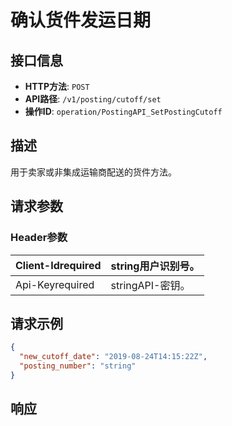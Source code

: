 # 确认货件发运日期

## 接口信息

- **HTTP方法**: `POST`
- **API路径**: `/v1/posting/cutoff/set`
- **操作ID**: `operation/PostingAPI_SetPostingCutoff`

## 描述

用于卖家或非集成运输商配送的货件方法。

## 请求参数

### Header参数

| Client-Idrequired | string用户识别号。 |
|---|---|
| Api-Keyrequired | stringAPI-密钥。 |

## 请求示例

```json
{
  "new_cutoff_date": "2019-08-24T14:15:22Z",
  "posting_number": "string"
}
```

## 响应
